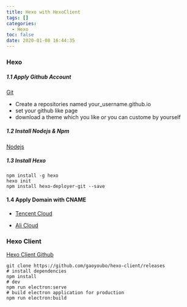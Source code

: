 ```yaml
---
title: Hexo with HexoClient
tags: []
categories:
  - Hexo
toc: false
date: 2020-01-08 16:44:35
---
```


### Hexo

##### 1.1 Apply Github Account

[Git](https://github.com)

* Create a repositories named your_username.github.io
* set your github like page
* download a theme which you like or you can custome by yourself 


##### 1.2 Install Nodejs & Npm

[Nodejs](http://nodejs.cn/)

##### 1.3 Install Hexo
``` nodejs
npm install -g hexo
hexo init 
npm install hexo-deployer-git --save
```

#### 1.4 Apply Domain with CNAME

* [Tencent Cloud](https://cloud.tencent.com/)

* [Ali Cloud](https://www.aliyun.com/)

### Hexo Client

[Hexo Client Github](https://github.com/gaoyoubo/hexo-client)

```
git clone https://github.com/gaoyoubo/hexo-client/releases
# install dependencies
npm install
# dev
npm run electron:serve
# build electron application for production
npm run electron:build
```



